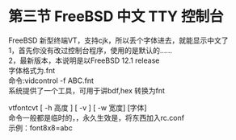 # 第三节 FreeBSD 中文 TTY 控制台

FreeBSD 新型终端VT，支持cjk，所以丢个字体进去，就能显示中文了\
1，首先你没有改过控制台程序，使用的是默认的……\
2，最新版本，本说明是以FreeBSD 12.1 release\
字体格式为.fnt\
命令:vidcontrol -f ABC.fnt\
系统提供了一个工具，可用于讲bdf,hex 转换为fnt

vtfontcvt \[ -h 高度 ] \[ -v ] \[ -w 宽度] \[字体]\
命令一般都是临时的，，永久生效是，将东西加入rc.conf\
示例：font8x8=abc
